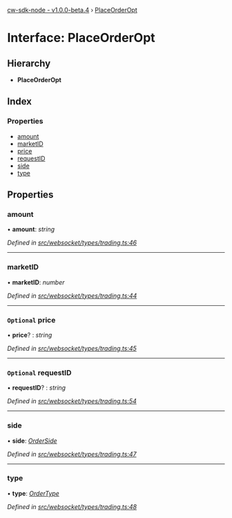 [cw-sdk-node - v1.0.0-beta.4](../README.md) › [PlaceOrderOpt](placeorderopt.md)

# Interface: PlaceOrderOpt

## Hierarchy

* **PlaceOrderOpt**

## Index

### Properties

* [amount](placeorderopt.md#amount)
* [marketID](placeorderopt.md#marketid)
* [price](placeorderopt.md#optional-price)
* [requestID](placeorderopt.md#optional-requestid)
* [side](placeorderopt.md#side)
* [type](placeorderopt.md#type)

## Properties

###  amount

• **amount**: *string*

*Defined in [src/websocket/types/trading.ts:46](https://github.com/cryptowatch/cw-sdk-node/blob/4ac4429/src/websocket/types/trading.ts#L46)*

___

###  marketID

• **marketID**: *number*

*Defined in [src/websocket/types/trading.ts:44](https://github.com/cryptowatch/cw-sdk-node/blob/4ac4429/src/websocket/types/trading.ts#L44)*

___

### `Optional` price

• **price**? : *string*

*Defined in [src/websocket/types/trading.ts:45](https://github.com/cryptowatch/cw-sdk-node/blob/4ac4429/src/websocket/types/trading.ts#L45)*

___

### `Optional` requestID

• **requestID**? : *string*

*Defined in [src/websocket/types/trading.ts:54](https://github.com/cryptowatch/cw-sdk-node/blob/4ac4429/src/websocket/types/trading.ts#L54)*

___

###  side

• **side**: *[OrderSide](../README.md#orderside)*

*Defined in [src/websocket/types/trading.ts:47](https://github.com/cryptowatch/cw-sdk-node/blob/4ac4429/src/websocket/types/trading.ts#L47)*

___

###  type

• **type**: *[OrderType](../README.md#ordertype)*

*Defined in [src/websocket/types/trading.ts:48](https://github.com/cryptowatch/cw-sdk-node/blob/4ac4429/src/websocket/types/trading.ts#L48)*
